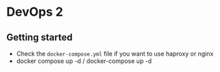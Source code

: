 # DevOps 2

## Getting started

- Check the `docker-compose.yml` file if you want to use haproxy or nginx
- docker compose up -d / docker-compose up -d
